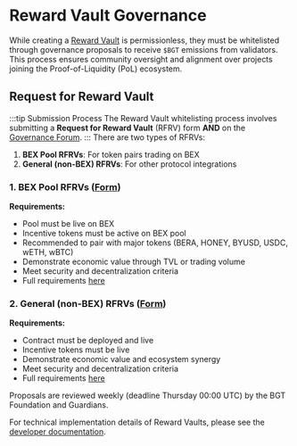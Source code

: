 # Reward Vault Governance

While creating a [Reward Vault](/learn/pol/rewardvaults) is permissionless, they must be whitelisted through governance proposals to receive `$BGT` emissions from validators. This process ensures community oversight and alignment over projects joining the Proof-of-Liquidity (PoL) ecosystem.

## Request for Reward Vault

:::tip Submission Process
The Reward Vault whitelisting process involves submitting a **Request for Reward Vault** (RFRV) form **AND** on the [Governance Forum](https://hub.forum.berachain.com/c/reward-vaults/6).
:::
There are two types of RFRVs:

1. **BEX Pool RFRVs**: For token pairs trading on BEX
2. **General (non-BEX) RFRVs**: For other protocol integrations

### 1. BEX Pool RFRVs ([Form](https://tinyurl.com/bdebbjkb))

**Requirements:**

- Pool must be live on BEX
- Incentive tokens must be active on BEX pool
- Recommended to pair with major tokens (BERA, HONEY, BYUSD, USDC, wETH, wBTC)
- Demonstrate economic value through TVL or trading volume
- Meet security and decentralization criteria
- Full requirements [here](https://docs.google.com/document/d/1SMYK0SUsVUUSxXTssMkCb_QPHyVMNQh5Juf_rGXO8xM/edit?tab=t.0)

### 2. General (non-BEX) RFRVs ([Form](https://tinyurl.com/3kzv8de7))

**Requirements:**

- Contract must be deployed and live
- Incentive tokens must be live
- Demonstrate economic value and ecosystem synergy
- Meet security and decentralization criteria
- Full requirements [here](https://docs.google.com/document/d/1gM7KmSK5QJ2jB2m6WvcXhrLYCd-cQDiRNM9s8vLzEaI/edit?tab=t.0)

Proposals are reviewed weekly (deadline Thursday 00:00 UTC) by the BGT Foundation and Guardians.

For technical implementation details of Reward Vaults, please see the [developer documentation](/developers/contracts/reward-vault).
